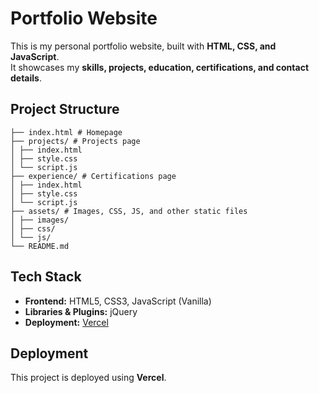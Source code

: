 # Portfolio Website

This is my personal portfolio website, built with **HTML, CSS, and JavaScript**.  
It showcases my **skills, projects, education, certifications, and contact details**.  

## Project Structure
```
├── index.html # Homepage
├── projects/ # Projects page
│ ├── index.html
│ ├── style.css
│ └── script.js
├── experience/ # Certifications page
│ ├── index.html
│ ├── style.css
│ └── script.js
├── assets/ # Images, CSS, JS, and other static files
│ ├── images/
│ ├── css/
│ └── js/
└── README.md
```
## Tech Stack
- **Frontend:** HTML5, CSS3, JavaScript (Vanilla)
- **Libraries & Plugins:** jQuery
- **Deployment:** [Vercel](https://vercel.com)

## Deployment
This project is deployed using **Vercel**.  
